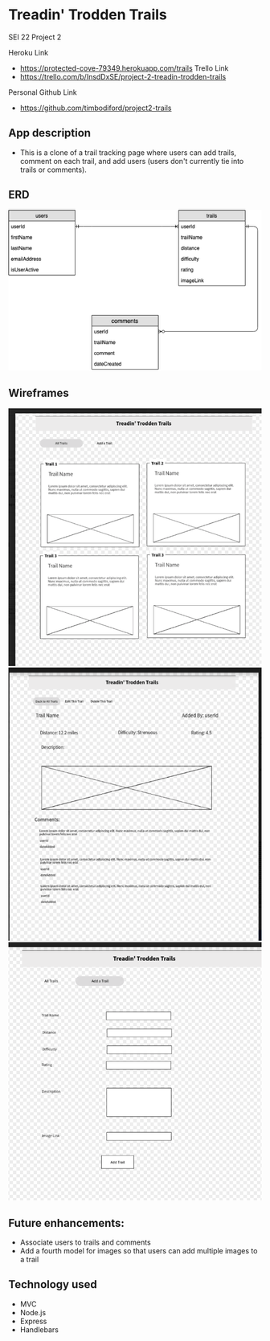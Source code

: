 # Treadin' Trodden Trails

SEI 22 Project 2 


Heroku Link
  * https://protected-cove-79349.herokuapp.com/trails
Trello Link
  * https://trello.com/b/InsdDxSE/project-2-treadin-trodden-trails
  
 Personal Github Link
  * https://github.com/timbodiford/project2-trails

## App description
  * This is a clone of a trail tracking page where users can add trails, comment on each trail, and add users (users don't currently tie into trails or comments).

## ERD
![ERD](https://github.com/timbodiford/project2-trails/blob/master/Images/TrailsERD.png)


## Wireframes
![All Trails](https://github.com/timbodiford/project2-trails/blob/master/Images/ViewAll%20Trails.png)
![View Single Trail](https://github.com/timbodiford/project2-trails/blob/master/Images/ViewIndividual%20Trail.png)
![View Single Trail](https://github.com/timbodiford/project2-trails/blob/master/Images/AddTrail.png)


## Future enhancements:
  * Associate users to trails and comments
  * Add a fourth model for images so that users can add multiple images to a trail
  


## Technology used
  * MVC
  * Node.js
  * Express
  * Handlebars



